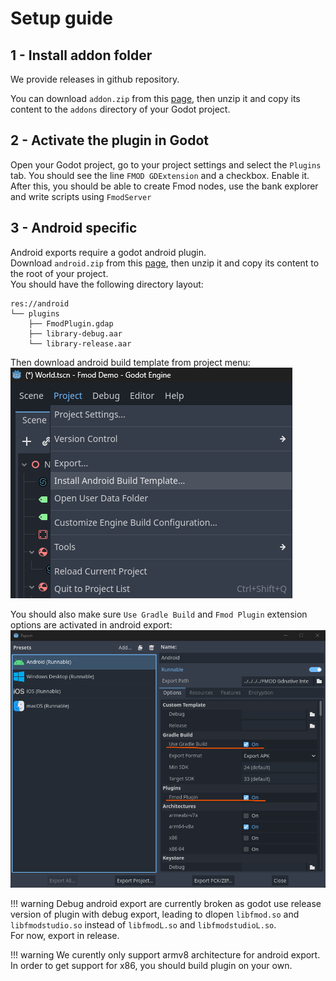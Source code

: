 # Setup guide

## 1 - Install addon folder

We provide releases in github repository. 

You can download `addon.zip` from this [page](https://github.com/utopia-rise/fmod-gdextension/releases), then unzip it 
and copy its content to the `addons` directory of your Godot project.

## 2 - Activate the plugin in Godot

Open your Godot project, go to your project settings and select the `Plugins` tab.
You should see the line `FMOD GDExtension` and a checkbox. Enable it.
After this, you should be able to create Fmod nodes, use the bank explorer and write scripts using `FmodServer`

## 3 - Android specific

Android exports require a godot android plugin.  
Download `android.zip` from this [page](https://github.com/utopia-rise/fmod-gdextension/releases), then unzip it and 
copy its content to the root of your project.  
You should have the following directory layout:  
```
res://android
└── plugins
    ├── FmodPlugin.gdap
    ├── library-debug.aar
    └── library-release.aar
```  
Then download android build template from project menu:  
![install-android-build-template]  

You should also make sure `Use Gradle Build` and `Fmod Plugin` extension options are activated in android export:  
![android-extension-export-enable]  

!!! warning
    Debug android export are currently broken as godot use release version of plugin with debug export, leading to 
    dlopen `libfmod.so` and `libfmodstudio.so` instead of `libfmodL.so` and `libfmodstudioL.so`.   
    For now, export in release.

!!! warning
    We curently only support armv8 architecture for android export.  
    In order to get support for x86, you should build plugin on your own. 

[android-extension-export-enable]: ./assets/android-export-enable-extension.png
[install-android-build-template]: ./assets/install-android-build-template.png